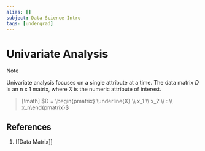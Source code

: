 ```yaml
---
alias: []
subject: Data Science Intro
tags: [undergrad]
---
```

# Univariate Analysis

> [!note]
> Univariate analysis focuses on a single attribute at a time. The data matrix $D$ is an n x 1 matrix, where $X$ is the numeric attribute of interest.

> [!math]
> $D = \begin{pmatrix} \underline{X}  \\ x_1 \\ x_2 \\ : \\ x_n\end{pmatrix}$

## References
1. [[Data Matrix]]